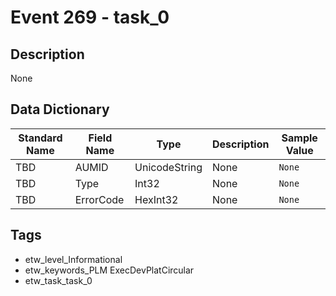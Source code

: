 # Event 269 - task_0

## Description
None

## Data Dictionary
|Standard Name|Field Name|Type|Description|Sample Value|
|---|---|---|---|---|
|TBD|AUMID|UnicodeString|None|`None`|
|TBD|Type|Int32|None|`None`|
|TBD|ErrorCode|HexInt32|None|`None`|

## Tags
* etw_level_Informational
* etw_keywords_PLM ExecDevPlatCircular
* etw_task_task_0